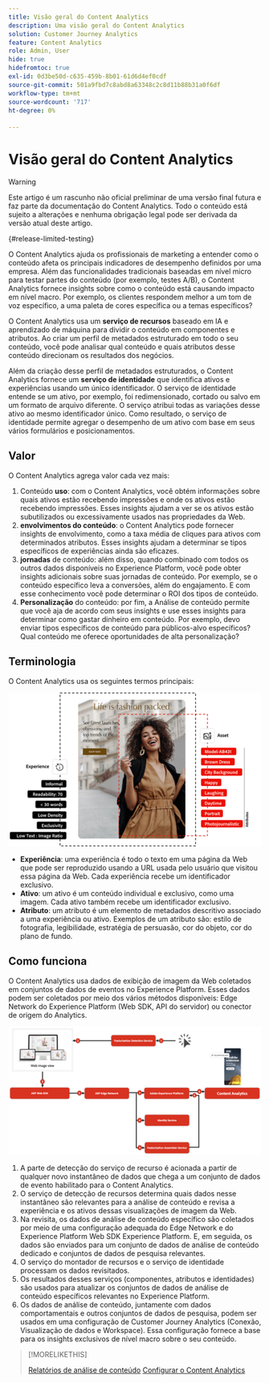 ```yaml
---
title: Visão geral do Content Analytics
description: Uma visão geral do Content Analytics
solution: Customer Journey Analytics
feature: Content Analytics
role: Admin, User
hide: true
hidefromtoc: true
exl-id: 0d3be50d-c635-459b-8b01-61d6d4ef0cdf
source-git-commit: 501a9fbd7c8abd8a63348c2c8d11b88b31a0f6df
workflow-type: tm+mt
source-wordcount: '717'
ht-degree: 0%

---
```


# Visão geral do Content Analytics

<!-- 
This is a placeholder article for upcoming Content Analytics documentation. Currently used to set up contextual help entries for developer working on onboarding UI and workspace UI 
-->

>[!WARNING]
>
>Este artigo é um rascunho não oficial preliminar de uma versão final futura e faz parte da documentação do Content Analytics. Todo o conteúdo está sujeito a alterações e nenhuma obrigação legal pode ser derivada da versão atual deste artigo.
>

{#release-limited-testing}

O Content Analytics ajuda os profissionais de marketing a entender como o conteúdo afeta os principais indicadores de desempenho definidos por uma empresa. Além das funcionalidades tradicionais baseadas em nível micro para testar partes do conteúdo (por exemplo, testes A/B), o Content Analytics fornece insights sobre como o conteúdo está causando impacto em nível macro. Por exemplo, os clientes respondem melhor a um tom de voz específico, a uma paleta de cores específica ou a temas específicos?

O Content Analytics usa um **serviço de recursos** baseado em IA e aprendizado de máquina para dividir o conteúdo em componentes e atributos. Ao criar um perfil de metadados estruturado em todo o seu conteúdo, você pode analisar qual conteúdo e quais atributos desse conteúdo direcionam os resultados dos negócios.

Além da criação desse perfil de metadados estruturados, o Content Analytics fornece um **serviço de identidade** que identifica ativos e experiências usando um único identificador. O serviço de identidade entende se um ativo, por exemplo, foi redimensionado, cortado ou salvo em um formato de arquivo diferente. O serviço atribui todas as variações desse ativo ao mesmo identificador único. Como resultado, o serviço de identidade permite agregar o desempenho de um ativo com base em seus vários formulários e posicionamentos.

## Valor

O Content Analytics agrega valor cada vez mais:

1. Conteúdo **uso**: com o Content Analytics, você obtém informações sobre quais ativos estão recebendo impressões e onde os ativos estão recebendo impressões. Esses insights ajudam a ver se os ativos estão subutilizados ou excessivamente usados nas propriedades da Web.
1. **envolvimentos do conteúdo**: o Content Analytics pode fornecer insights de envolvimento, como a taxa média de cliques para ativos com determinados atributos. Esses insights ajudam a determinar se tipos específicos de experiências ainda são eficazes.
1. **jornadas** de conteúdo: além disso, quando combinado com todos os outros dados disponíveis no Experience Platform, você pode obter insights adicionais sobre suas jornadas de conteúdo. Por exemplo, se o conteúdo específico leva a conversões, além do engajamento. E com esse conhecimento você pode determinar o ROI dos tipos de conteúdo.
1. **Personalização** do conteúdo: por fim, a Análise de conteúdo permite que você aja de acordo com seus insights e use esses insights para determinar como gastar dinheiro em conteúdo. Por exemplo, devo enviar tipos específicos de conteúdo para públicos-alvo específicos? Qual conteúdo me oferece oportunidades de alta personalização?

## Terminologia

O Content Analytics usa os seguintes termos principais:

![Assets e experiências](/help/content-analytics/assets//content-analytics-experience-asset.png)

* **Experiência**: uma experiência é todo o texto em uma página da Web que pode ser reproduzido usando a URL usada pelo usuário que visitou essa página da Web. Cada experiência recebe um identificador exclusivo.
* **Ativo**: um ativo é um conteúdo individual e exclusivo, como uma imagem. Cada ativo também recebe um identificador exclusivo.
* **Atributo**: um atributo é um elemento de metadados descritivo associado a uma experiência ou ativo. Exemplos de um atributo são: estilo de fotografia, legibilidade, estratégia de persuasão, cor do objeto, cor do plano de fundo.

## Como funciona

O Content Analytics usa dados de exibição de imagem da Web coletados em conjuntos de dados de eventos no Experience Platform. Esses dados podem ser coletados por meio dos vários métodos disponíveis: Edge Network do Experience Platform (Web SDK, API do servidor) ou conector de origem do Analytics.

![Análise de conteúdo - Como funciona](assets/how-it-works.png)


1. A parte de detecção do serviço de recurso é acionada a partir de qualquer novo instantâneo de dados que chega a um conjunto de dados de evento habilitado para o Content Analytics.
1. O serviço de detecção de recursos determina quais dados nesse instantâneo são relevantes para a análise de conteúdo e revisa a experiência e os ativos dessas visualizações de imagem da Web.
1. Na revisita, os dados de análise de conteúdo específico são coletados por meio de uma configuração adequada do Edge Network e do Experience Platform Web SDK Experience Platform. E, em seguida, os dados são enviados para um conjunto de dados de análise de conteúdo dedicado e conjuntos de dados de pesquisa relevantes.
1. O serviço do montador de recursos e o serviço de identidade processam os dados revisitados.
1. Os resultados desses serviços (componentes, atributos e identidades) são usados para atualizar os conjuntos de dados de análise de conteúdo específicos relevantes no Experience Platform.
1. Os dados de análise de conteúdo, juntamente com dados comportamentais e outros conjuntos de dados de pesquisa, podem ser usados em uma configuração de Customer Journey Analytics (Conexão, Visualização de dados e Workspace). Essa configuração fornece a base para os insights exclusivos de nível macro sobre o seu conteúdo.

>[!MORELIKETHIS]
>
>[Relatórios de análise de conteúdo](#report/report.md)
>[Configurar o Content Analytics](config/configuration.md)
